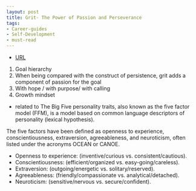 ```yaml
---
layout: post
title: Grit- The Power of Passion and Perseverance
tags:
- Career-guides
- Self-Development
- must-read
---
```



- [URL](https://www.amazon.com/Grit-Passion-Perseverance-Angela-Duckworth-ebook/dp/B010MH9V3W/ref=sr_1_1?s=books&ie=UTF8&qid=1497747525&sr=1-1&keywords=Grit)

1. Goal hierarchy
2. When being compared with the construct of persistence, grit adds a component of passion for the goal
3. With hope / with purpose/ with calling
4. Growth mindset


- related to The Big Five personality traits, also known as the five factor model (FFM), is a model based on common language descriptors of personality (lexical hypothesis).

The five factors have been defined as 
openness to experience, conscientiousness, extraversion, agreeableness, and neuroticism, often listed under the acronyms OCEAN or CANOE. 
+ Openness to experience: (inventive/curious vs. consistent/cautious).
+ Conscientiousness: (efficient/organized vs. easy-going/careless). 
+ Extraversion: (outgoing/energetic vs. solitary/reserved).
+ Agreeableness: (friendly/compassionate vs. analytical/detached). 
+ Neuroticism: (sensitive/nervous vs. secure/confident). 
